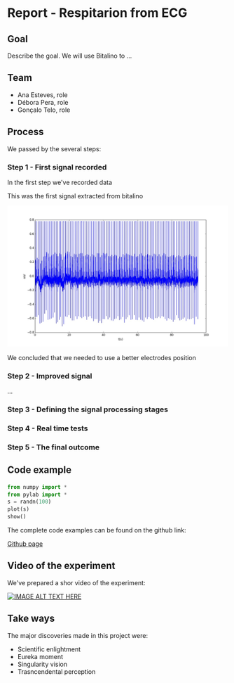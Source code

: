 # Report - Respitarion from ECG

## Goal

Describe the goal. We will use Bitalino to ...

## Team

* Ana Esteves, role
* Débora Pera, role
* Gonçalo Telo, role

## Process

We passed by the several steps:

### Step 1 - First signal recorded

In the first step we've recorded data 

This was the first signal extracted from bitalino 

![first signal](https://github.com/GTelo/ElPhy_ShortProject/blob/master/figure_2.png)

We concluded that we needed to use a better electrodes position

### Step 2 - Improved signal

...


### Step 3 - Defining the signal processing stages

### Step 4 - Real time tests

### Step 5 - The final outcome

## Code example


``` python
from numpy import *
from pylab import *
s = randn(100)
plot(s)
show()

```

The complete code examples can be found on the github link:

[Github page](https://github.com/hgamboa/novainstrumentation)



## Video of the experiment

We've prepared a shor video of the experiment:

[![IMAGE ALT TEXT HERE](http://img.youtube.com/vi/YOUTUBE_VIDEO_ID_HERE/0.jpg)](http://www.youtube.com/watch?v=YOUTUBE_VIDEO_ID_HERE)

## Take ways
The major discoveries made in this project were: 

* Scientific enlightment 
* Eureka moment
* Singularity vision
* Trasncendental perception

